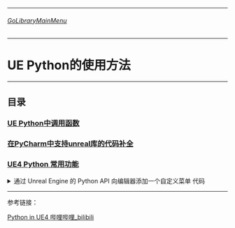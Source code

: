 ___________________________________________________________________________________________
###### [GoLibraryMainMenu](../_LibraryMainMenu_.md)
___________________________________________________________________________________________
# UE  Python的使用方法


___________________________________________________________________________________________


## 目录

### [UE Python中调用函数](./UE_Python/UE_Python01.md)

### [在PyCharm中支持unreal库的代码补全](./UE_Python/UE_Python02.md)

### [**UE4 Python 常用功能**](./UE_Python/UE_Python03.md)

<details>
<summary>通过 Unreal Engine 的 Python API 向编辑器添加一个自定义菜单 代码</summary>

>初始时需要加载的脚本
>
>```python
>import unreal # 加载虚幻模块
>from Vehicle import VehicleProductionSetting  # 从 Vehicle 文件夹导入模块
>
># 创建自定义菜单的方法
>def create_custom_menu():
>    # 获取菜单管理器
>    editor_utility = unreal.ToolMenus.get()
>
>    # 获取或创建主菜单
>    main_menu = editor_utility.find_menu("LevelEditor.MainMenu")
>    if not main_menu:
>        unreal.log_error("Could not find main menu!")
>        return
>
>    # 创建一个自定义菜单
>    custom_menu_name = "ProductionVehiclesSetting"
>    custom_menu = main_menu.add_sub_menu(
>        owner=main_menu.menu_name,
>        section_name="Custom",
>        name=custom_menu_name,
>        label="ProductionVehiclesSetting",
>        tool_tip="量产载具相关工具"
>    )
>
>    # 检查自定义菜单是否成功创建
>    if not custom_menu:
>        unreal.log_error("Failed to create custom menu!")
>        return
>
>    # 添加第一个子菜单按钮
>    entry_one = unreal.ToolMenuEntry(
>        name="RemoveCollisionFromSelectedAssets_Editor",
>        type=unreal.MultiBlockType.MENU_ENTRY,
>        insert_position=unreal.ToolMenuInsert("", unreal.ToolMenuInsertType.DEFAULT)
>    )
>    entry_one.set_label("RemoveCollisionFromSelectedAssets_Editor")
>    entry_one.set_tool_tip("移除选中SM资产的简单碰撞,批量设置为使用复杂碰撞(使用方法：需要选中要修改的SM资产)")
>    entry_one.set_string_command(
>        type=unreal.ToolMenuStringCommandType.PYTHON,
>        custom_type="",
>        string="from Vehicle import VehicleProductionSetting; VehicleProductionSetting.remove_collision_from_selected_assets()"
>    )
>    custom_menu.add_menu_entry("SubMenuSection", entry_one)
>
>    # 添加第二个子菜单按钮
>    entry_two = unreal.ToolMenuEntry(
>        name="SetSMToBP_Editor",
>        type=unreal.MultiBlockType.MENU_ENTRY,
>        insert_position=unreal.ToolMenuInsert("", unreal.ToolMenuInsertType.DEFAULT)
>    )
>    entry_two.set_label("SetSMToBP_Editor")
>    entry_two.set_tool_tip("通过VehicleProductionSetting中的静态表一一使用指定SM配置StaticMeshComponent(使用方法：需要选中要配置的BP和SM资产)")
>    entry_two.set_string_command(
>        type=unreal.ToolMenuStringCommandType.PYTHON,
>        custom_type="",
>        string="from Vehicle import VehicleProductionSetting; VehicleProductionSetting.set_sm_to_bp()"
>    )
>    custom_menu.add_menu_entry("SubMenuSection", entry_two)
>
>    # 刷新菜单
>    editor_utility.refresh_all_widgets()
>
># 执行创建菜单
>create_custom_menu()
>
>```
>
>因为 `set_string_command` 需要传入一个Python文件也就是模块，所以需要额外创建一个py文件
>
>```python
>import unreal
>
>
>def remove_collision_from_selected_assets():
>    unreal.log("RemoveCollisionFromSelectedAssets_Editor executed!")
>    # 实现移除碰撞逻辑
>
>    # 调用CPP静态方法
>    unreal.VehicleProductionSetting.remove_collision_from_selected_assets_editor()
>
>
>def set_sm_to_bp():
>
>    unreal.log("SetSMToBP_Editor executed!")
>
>    # 调用CPP静态方法
>    unreal.VehicleProductionSetting.set_sm_to_bp_editor()
>```
>
>这样通过初始时加载的模块，调用下面这个模块中的函数，函数中再调用cpp的静态方法（需要蓝图可调用！）

------

</details>

------

参考链接：

[ Python in UE4 哔哩哔哩_bilibili ](https://www.bilibili.com/video/BV1PE411d7z8/?spm_id_from=333.880.my_history.page.click&vd_source=9e1e64122d802b4f7ab37bd325a89e6c)